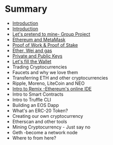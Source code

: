 # Summary

* [Introduction](README.md)
* [Introduction ](introduction.md)
* [Let's pretend to mine- Group Project](lets-pretend-to-mine-group-project.md)
* [Ethereum and MetaMask](chapter1.md)
* [Proof of Work & Proof of Stake ](proof-of-work-and-proof-of-stake.md)
* [Ether, Wei and gas](filling-our-wallet.md)
* [Private and Public Keys](private-and-public-keys.md)
* [Let's fill the Wallet](lets-fill-the-wallet.md)
* Trading Cryptocurrencies
* Faucets and why we love them
* Transferring ETH and other cryptocurrencies
* Ripple, Moreno, LiteCoin and NEO
* [Intro to Remix -Ethereum's online IDE ](intro-to-remix-ethereums-online-ide.md)
* Intro to Smart Contracts
* Intro to Truffle CLI 
* Building an EOS Dapp
* What's an ERC-20 Token?
* Creating our own cryptocurrency
* Etherscan and other tools
* Mining Cryptocurrency - Just say no
* Geth -become a network node
* Where to from here?

